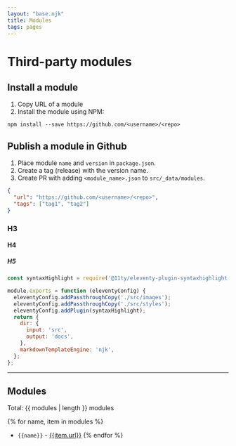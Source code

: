 ```yaml
---
layout: "base.njk"
title: Modules
tags: pages
---
```


# Third-party modules

## Install a module

1. Copy URL of a module
2. Install the module using NPM:

```shell-session
npm install --save https://github.com/<username>/<repo>
```

## Publish a module in Github

1. Place module `name` and `version` in `package.json`.
2. Create a tag (release) with the version name.
3. Create PR with adding `<module_name>.json` to `src/_data/modules`.

```json
{
  "url": "https://github.com/<username>/<repo>",
  "tags": ["tag1", "tag2"]
}
```

### H3

#### H4

##### H5

```js
const syntaxHighlight = require('@11ty/eleventy-plugin-syntaxhighlight');

module.exports = function (eleventyConfig) {
  eleventyConfig.addPassthroughCopy('./src/images');
  eleventyConfig.addPassthroughCopy('./src/styles');
  eleventyConfig.addPlugin(syntaxHighlight);
  return {
    dir: {
      input: 'src',
      output: 'docs',
    },
    markdownTemplateEngine: 'njk',
  };
};
```

---

## Modules

Total: {{ modules | length }} modules

{% for name, item in modules %}
- `{{name}}` - [{{item.url}}]({{item.url}})
{% endfor %}
